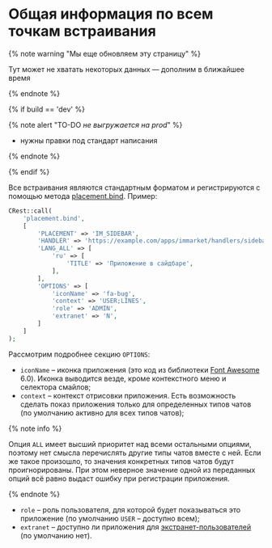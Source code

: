 # Общая информация по всем точкам встраивания

{% note warning "Мы еще обновляем эту страницу" %}

Тут может не хватать некоторых данных — дополним в ближайшее время

{% endnote %}

{% if build == 'dev' %}

{% note alert "TO-DO _не выгружается на prod_" %}

- нужны правки под стандарт написания

{% endnote %}

{% endif %}

Все встраивания являются стандартным форматом и регистрируются с помощью метода [placement.bind](../../widgets/placement-bind.md). Пример:

```php
CRest::call(
    'placement.bind',
    [
        'PLACEMENT' => 'IM_SIDEBAR',
        'HANDLER' => 'https://example.com/apps/immarket/handlers/sidebar.php',
        'LANG_ALL' => [
            'ru' => [
                'TITLE' => 'Приложение в сайдбаре',
            ],
        ],
        'OPTIONS' => [
            'iconName' => 'fa-bug',
            'context' => 'USER;LINES',
            'role' => 'ADMIN',
            'extranet' => 'N',
        ]
    ]
);
```

Рассмотрим подробнее секцию `OPTIONS`:

- `iconName` – иконка приложения (это код из библиотеки [Font Awesome](https://fontawesome.com) 6.0). Иконка выводится везде, кроме контекстного меню и селектора смайлов;
- `context` – контекст отрисовки приложения. Есть возможность сделать показ приложения только для определенных типов чатов (по умолчанию активно для всех типов чатов);

{% note info %}

Опция `ALL` имеет высший приоритет над всеми остальными опциями, поэтому нет смысла перечислять другие типы чатов вместе с ней. Если же такое произошло, то значения конкретных типов чатов будут проигнорированы. При этом неверное значение одной из переданных опций всё равно выдаст ошибку при регистрации приложения.

{% endnote %}

- `role` – роль пользователя, для которой будет показываться это приложение (по умолчанию `USER` – доступно всем);
- `extranet` – доступно ли приложения для [экстранет-пользователей](https://helpdesk.bitrix24.ru/open/7215253/) (по умолчанию нет).